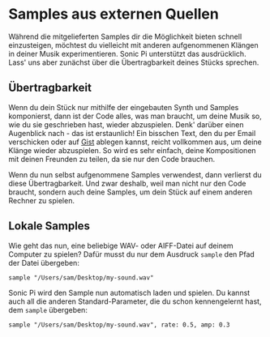 # Samples aus externen Quellen

Während die mitgelieferten Samples dir die Möglichkeit bieten schnell einzusteigen, möchtest du vielleicht mit anderen aufgenommenen Klängen in deiner Musik experimentieren. Sonic Pi unterstützt das ausdrücklich. Lass' uns aber zunächst über die Übertragbarkeit deines Stücks sprechen.

## Übertragbarkeit

Wenn du dein Stück nur mithilfe der eingebauten Synth und Samples komponierst, dann ist der Code alles, was man braucht, um deine Musik so, wie du sie  geschrieben hast, wieder abzuspielen. Denk' darüber einen Augenblick nach - das ist erstaunlich! Ein bisschen Text, den du per Email verschicken oder auf [Gist](https://gist.github.com) ablegen kannst, reicht vollkommen aus, um deine Klänge wieder abzuspielen. So wird es sehr einfach, deine Kompositionen mit deinen Freunden zu teilen, da sie nur den Code brauchen.

Wenn du nun selbst aufgenommene Samples verwendest, dann verlierst du diese Übertragbarkeit. Und zwar deshalb, weil man nicht nur den Code braucht, sondern auch deine Samples, um dein Stück auf einem anderen Rechner zu spielen.

<!-- ## Unterstützung von Freesound -->

<!-- Ein Möglichkeit, um mit neuen Sounds zu experimentieren und gleichzeitig die Übertragbarkeit des Codes sicherzustellen, ist es, mit Sonic Pi's  [Freesound](http:freesound.org)-Unterstützung zu arbeiten. http:freesound.org ist eine Website, auf der man Samples hochladen und mit anderen teilen kann. Jedes Sample, welches dort gespeichert wird, erhält eine spezielle Nummer (so ähnlich wie eine Telefonnummer), die du benutzen kannst, um von Sonic Pi aus, Samples einzubauen. Der Nachteil ist, dass man einen Internetzugang braucht, damit es funktioniert. -->

<!-- Wenn du gerade Internetzugang hast, dann probier' es aus: -->

<!-- ``` -->
<!-- freesound 24787 -->
<!-- ``` -->

<!-- Beim ersten Mal hörst du nur den Standardklang `:elec_beep` als Platzhalter, bevor der Klang heruntergeladen wurde. -->

## Lokale Samples

Wie geht das nun, eine beliebige WAV- oder AIFF-Datei auf deinem Computer zu spielen? Dafür musst du nur dem Ausdruck `sample` den Pfad der Datei übergeben:

```
sample "/Users/sam/Desktop/my-sound.wav"
```

Sonic Pi wird den Sample nun automatisch laden und spielen. Du kannst auch all die anderen Standard-Parameter, die du schon kennengelernt hast, dem `sample` übergeben:

```
sample "/Users/sam/Desktop/my-sound.wav", rate: 0.5, amp: 0.3
```
